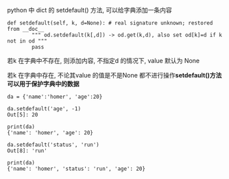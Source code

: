 python 中 dict 的 setdefault\(\) 方法, 可以给字典添加一条内容

```
def setdefault(self, k, d=None): # real signature unknown; restored from __doc__
        """ od.setdefault(k[,d]) -> od.get(k,d), also set od[k]=d if k not in od """
        pass
```

若k 在字典中不存在, 则添加内容, 不指定d 的情况下, value 默认为 None 

若k 在字典中存在, 不论其value 的值是不是None 都不进行操作**setdefault\(\)方法可以用于保护字典中的数据**

```
da = {'name':'homer', 'age':20}

da.setdefault('age', -1)
Out[5]: 20

print(da)
{'name': 'homer', 'age': 20}

da.setdefault('status', 'run')
Out[8]: 'run'

print(da)
{'name': 'homer', 'status': 'run', 'age': 20}
```



